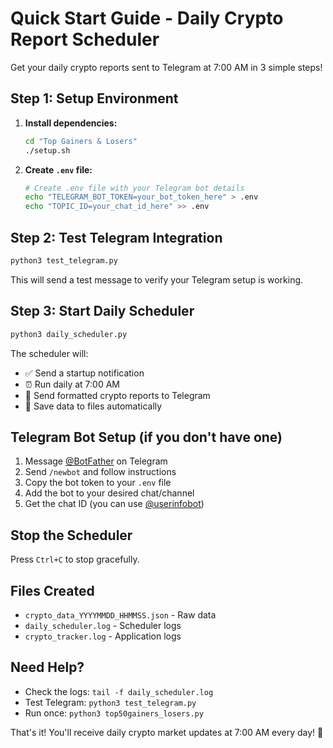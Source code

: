 # Quick Start Guide - Daily Crypto Report Scheduler

Get your daily crypto reports sent to Telegram at 7:00 AM in 3 simple steps!

## Step 1: Setup Environment

1. **Install dependencies:**
   ```bash
   cd "Top Gainers & Losers"
   ./setup.sh
   ```

2. **Create `.env` file:**
   ```bash
   # Create .env file with your Telegram bot details
   echo "TELEGRAM_BOT_TOKEN=your_bot_token_here" > .env
   echo "TOPIC_ID=your_chat_id_here" >> .env
   ```

## Step 2: Test Telegram Integration

```bash
python3 test_telegram.py
```

This will send a test message to verify your Telegram setup is working.

## Step 3: Start Daily Scheduler

```bash
python3 daily_scheduler.py
```

The scheduler will:
- ✅ Send a startup notification
- ⏰ Run daily at 7:00 AM
- 📱 Send formatted crypto reports to Telegram
- 📁 Save data to files automatically

## Telegram Bot Setup (if you don't have one)

1. Message [@BotFather](https://t.me/botfather) on Telegram
2. Send `/newbot` and follow instructions
3. Copy the bot token to your `.env` file
4. Add the bot to your desired chat/channel
5. Get the chat ID (you can use [@userinfobot](https://t.me/userinfobot))

## Stop the Scheduler

Press `Ctrl+C` to stop gracefully.

## Files Created

- `crypto_data_YYYYMMDD_HHMMSS.json` - Raw data
- `daily_scheduler.log` - Scheduler logs
- `crypto_tracker.log` - Application logs

## Need Help?

- Check the logs: `tail -f daily_scheduler.log`
- Test Telegram: `python3 test_telegram.py`
- Run once: `python3 top50gainers_losers.py`

That's it! You'll receive daily crypto market updates at 7:00 AM every day! 🚀 